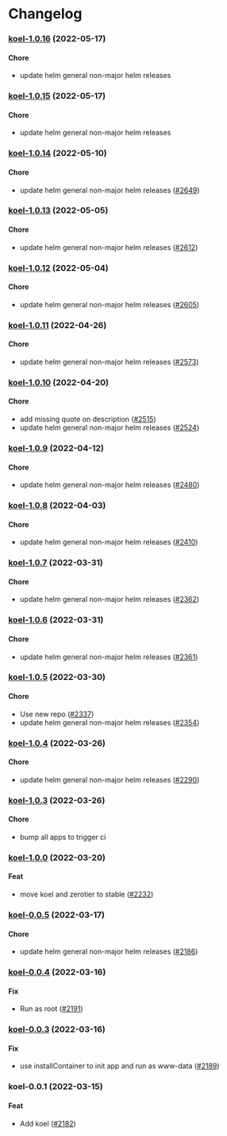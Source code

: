 # Changelog<br>


<a name="koel-1.0.16"></a>
### [koel-1.0.16](https://github.com/truecharts/apps/compare/koel-1.0.15...koel-1.0.16) (2022-05-17)

#### Chore

* update helm general non-major helm releases



<a name="koel-1.0.15"></a>
### [koel-1.0.15](https://github.com/truecharts/apps/compare/koel-1.0.14...koel-1.0.15) (2022-05-17)

#### Chore

* update helm general non-major helm releases



<a name="koel-1.0.14"></a>
### [koel-1.0.14](https://github.com/truecharts/apps/compare/koel-1.0.13...koel-1.0.14) (2022-05-10)

#### Chore

* update helm general non-major helm releases ([#2649](https://github.com/truecharts/apps/issues/2649))



<a name="koel-1.0.13"></a>
### [koel-1.0.13](https://github.com/truecharts/apps/compare/koel-1.0.12...koel-1.0.13) (2022-05-05)

#### Chore

* update helm general non-major helm releases ([#2612](https://github.com/truecharts/apps/issues/2612))



<a name="koel-1.0.12"></a>
### [koel-1.0.12](https://github.com/truecharts/apps/compare/koel-1.0.11...koel-1.0.12) (2022-05-04)

#### Chore

* update helm general non-major helm releases ([#2605](https://github.com/truecharts/apps/issues/2605))



<a name="koel-1.0.11"></a>
### [koel-1.0.11](https://github.com/truecharts/apps/compare/koel-1.0.10...koel-1.0.11) (2022-04-26)

#### Chore

* update helm general non-major helm releases ([#2573](https://github.com/truecharts/apps/issues/2573))



<a name="koel-1.0.10"></a>
### [koel-1.0.10](https://github.com/truecharts/apps/compare/koel-1.0.9...koel-1.0.10) (2022-04-20)

#### Chore

* add missing quote on description ([#2515](https://github.com/truecharts/apps/issues/2515))
* update helm general non-major helm releases ([#2524](https://github.com/truecharts/apps/issues/2524))



<a name="koel-1.0.9"></a>
### [koel-1.0.9](https://github.com/truecharts/apps/compare/koel-1.0.8...koel-1.0.9) (2022-04-12)

#### Chore

* update helm general non-major helm releases ([#2480](https://github.com/truecharts/apps/issues/2480))



<a name="koel-1.0.8"></a>
### [koel-1.0.8](https://github.com/truecharts/apps/compare/koel-1.0.7...koel-1.0.8) (2022-04-03)

#### Chore

* update helm general non-major helm releases ([#2410](https://github.com/truecharts/apps/issues/2410))



<a name="koel-1.0.7"></a>
### [koel-1.0.7](https://github.com/truecharts/apps/compare/koel-1.0.6...koel-1.0.7) (2022-03-31)

#### Chore

* update helm general non-major helm releases ([#2362](https://github.com/truecharts/apps/issues/2362))



<a name="koel-1.0.6"></a>
### [koel-1.0.6](https://github.com/truecharts/apps/compare/koel-1.0.5...koel-1.0.6) (2022-03-31)

#### Chore

* update helm general non-major helm releases ([#2361](https://github.com/truecharts/apps/issues/2361))



<a name="koel-1.0.5"></a>
### [koel-1.0.5](https://github.com/truecharts/apps/compare/koel-1.0.4...koel-1.0.5) (2022-03-30)

#### Chore

* Use new repo ([#2337](https://github.com/truecharts/apps/issues/2337))
* update helm general non-major helm releases ([#2354](https://github.com/truecharts/apps/issues/2354))



<a name="koel-1.0.4"></a>
### [koel-1.0.4](https://github.com/truecharts/apps/compare/koel-1.0.3...koel-1.0.4) (2022-03-26)

#### Chore

* update helm general non-major helm releases ([#2290](https://github.com/truecharts/apps/issues/2290))



<a name="koel-1.0.3"></a>
### [koel-1.0.3](https://github.com/truecharts/apps/compare/koel-1.0.2...koel-1.0.3) (2022-03-26)

#### Chore

* bump all apps to trigger ci



<a name="koel-1.0.0"></a>
### [koel-1.0.0](https://github.com/truecharts/apps/compare/koel-0.0.6...koel-1.0.0) (2022-03-20)

#### Feat

* move koel and zerotier to stable ([#2232](https://github.com/truecharts/apps/issues/2232))



<a name="koel-0.0.5"></a>
### [koel-0.0.5](https://github.com/truecharts/apps/compare/koel-0.0.4...koel-0.0.5) (2022-03-17)

#### Chore

* update helm general non-major helm releases ([#2186](https://github.com/truecharts/apps/issues/2186))



<a name="koel-0.0.4"></a>
### [koel-0.0.4](https://github.com/truecharts/apps/compare/koel-0.0.3...koel-0.0.4) (2022-03-16)

#### Fix

* Run as root ([#2191](https://github.com/truecharts/apps/issues/2191))



<a name="koel-0.0.3"></a>
### [koel-0.0.3](https://github.com/truecharts/apps/compare/koel-0.0.1...koel-0.0.3) (2022-03-16)

#### Fix

* use installContainer to init app and run as www-data ([#2189](https://github.com/truecharts/apps/issues/2189))



<a name="koel-0.0.1"></a>
### koel-0.0.1 (2022-03-15)

#### Feat

* Add koel ([#2182](https://github.com/truecharts/apps/issues/2182))
